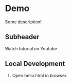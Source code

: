 # Demo

Some description!

## Subheader

Watch tutorial on Youtube

## Local Development

1. Open hello.html in browser.